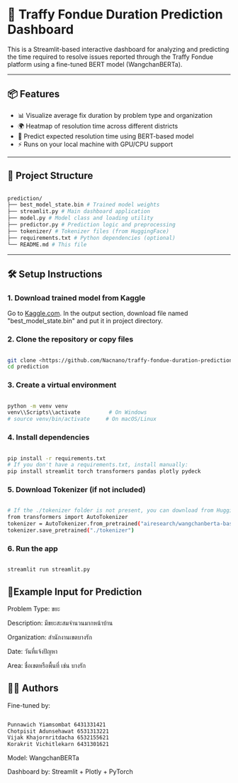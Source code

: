 # 🧠 Traffy Fondue Duration Prediction Dashboard

This is a Streamlit-based interactive dashboard for analyzing and predicting the time required to resolve issues reported through the Traffy Fondue platform using a fine-tuned BERT model (WangchanBERTa).

---

## 📦 Features

- 📊 Visualize average fix duration by problem type and organization
- 🌍 Heatmap of resolution time across different districts
- 🔮 Predict expected resolution time using BERT-based model
- ⚡ Runs on your local machine with GPU/CPU support

---

## 📁 Project Structure

```bash

prediction/
├── best_model_state.bin # Trained model weights
├── streamlit.py # Main dashboard application
├── model.py # Model class and loading utility
├── predictor.py # Prediction logic and preprocessing
├── tokenizer/ # Tokenizer files (from HuggingFace)
├── requirements.txt # Python dependencies (optional)
└── README.md # This file

```
---

## 🛠️ Setup Instructions

### 1. Download trained model from Kaggle

Go to [Kaggle.com](https://www.kaggle.com/code/nacnano/traffy-fondue-duration/notebook).
In the output section, download file named "best_model_state.bin" and put it in project directory.

### 2. Clone the repository or copy files

```bash

git clone <https://github.com/Nacnano/traffy-fondue-duration-prediction>
cd prediction

```

### 3. Create a virtual environment

```bash

python -m venv venv
venv\\Scripts\\activate         # On Windows
# source venv/bin/activate     # On macOS/Linux

```

### 4. Install dependencies

```bash

pip install -r requirements.txt
# If you don't have a requirements.txt, install manually:
pip install streamlit torch transformers pandas plotly pydeck

```

### 5. Download Tokenizer (if not included)

```bash

# If the ./tokenizer folder is not present, you can download from HuggingFace:
from transformers import AutoTokenizer
tokenizer = AutoTokenizer.from_pretrained("airesearch/wangchanberta-base-att-spm-uncased")
tokenizer.save_pretrained("./tokenizer")

```

### 6. Run the app

```bash

streamlit run streamlit.py

```

## 🧪Example Input for Prediction

Problem Type: ขยะ

Description: มีขยะสะสมจำนวนมากหน้าบ้าน

Organization: สำนักงานเขตบางรัก

Date: วันที่แจ้งปัญหา

Area: ชื่อเขตหรือพื้นที่ เช่น บางรัก


## 🧑‍💻 Authors

Fine-tuned by: 

```bash

Punnawich Yiamsombat 6431331421
Chotpisit Adunsehawat 6531313221
Vijak Khajornritdacha 6532155621
Korakrit Vichitlekarn 6431301621

```

Model: WangchanBERTa

Dashboard by: Streamlit + Plotly + PyTorch
